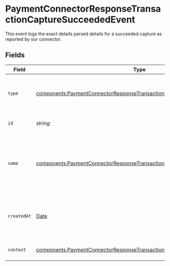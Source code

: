 # PaymentConnectorResponseTransactionCaptureSucceededEvent

This event logs the exact details parsed details for a succeeded capture
as reported by our connector.


## Fields

| Field                                                                                                                                                                    | Type                                                                                                                                                                     | Required                                                                                                                                                                 | Description                                                                                                                                                              | Example                                                                                                                                                                  |
| ------------------------------------------------------------------------------------------------------------------------------------------------------------------------ | ------------------------------------------------------------------------------------------------------------------------------------------------------------------------ | ------------------------------------------------------------------------------------------------------------------------------------------------------------------------ | ------------------------------------------------------------------------------------------------------------------------------------------------------------------------ | ------------------------------------------------------------------------------------------------------------------------------------------------------------------------ |
| `type`                                                                                                                                                                   | [components.PaymentConnectorResponseTransactionCaptureSucceededEventType](../../models/components/paymentconnectorresponsetransactioncapturesucceededeventtype.md)       | :heavy_minus_sign:                                                                                                                                                       | The type of this resource. Is always `transaction-event`.                                                                                                                | transaction-event                                                                                                                                                        |
| `id`                                                                                                                                                                     | *string*                                                                                                                                                                 | :heavy_minus_sign:                                                                                                                                                       | The unique identifier for this event.                                                                                                                                    | fe26475d-ec3e-4884-9553-f7356683f7f9                                                                                                                                     |
| `name`                                                                                                                                                                   | [components.PaymentConnectorResponseTransactionCaptureSucceededEventName](../../models/components/paymentconnectorresponsetransactioncapturesucceededeventname.md)       | :heavy_minus_sign:                                                                                                                                                       | The name of this resource. Is always `payment-connector-response-transaction-capture-succeeded`.                                                                         | payment-connector-response-transaction-capture-succeeded                                                                                                                 |
| `createdAt`                                                                                                                                                              | [Date](https://developer.mozilla.org/en-US/docs/Web/JavaScript/Reference/Global_Objects/Date)                                                                            | :heavy_minus_sign:                                                                                                                                                       | The date and time when this transaction was created in our system.                                                                                                       | 2013-07-16T19:23:00.000+00:00                                                                                                                                            |
| `context`                                                                                                                                                                | [components.PaymentConnectorResponseTransactionCaptureSucceededEventContext](../../models/components/paymentconnectorresponsetransactioncapturesucceededeventcontext.md) | :heavy_minus_sign:                                                                                                                                                       | Additional context for this event.                                                                                                                                       |                                                                                                                                                                          |